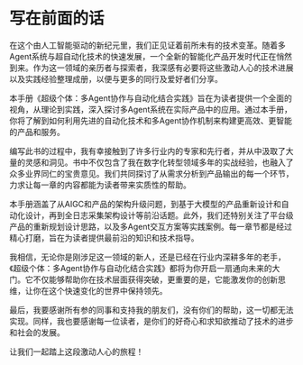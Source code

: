 # 写在前面的话

在这个由人工智能驱动的新纪元里，我们正见证着前所未有的技术变革。随着多Agent系统与超自动化技术的快速发展，一个全新的智能化产品开发时代正在悄然到来。作为这一领域的亲历者与探索者，我深感有必要将这些激动人心的技术进展以及实践经验整理成册，以便与更多的同行及爱好者们分享。

本手册《超级个体：多Agent协作与自动化结合实践》旨在为读者提供一个全面的视角，从理论到实践，深入探讨多Agent系统在实际产品中的应用。通过本手册，你将了解到如何利用先进的自动化技术和多Agent协作机制来构建更高效、更智能的产品和服务。

编写此书的过程中，我有幸接触到了许多行业内的专家和先行者，并从中汲取了大量的灵感和洞见。书中不仅包含了我在数字化转型领域多年的实战经验，也融入了众多业界同仁的宝贵意见。我们共同探讨了从需求分析到产品输出的每一个环节，力求让每一章的内容都能为读者带来实质性的帮助。

本手册涵盖了从AIGC和产品的架构升级问题，到基于大模型的产品重新设计和自动化设计，再到全日志采集架构设计等前沿话题。此外，我们还特别关注了平台级产品的重新规划设计思路，以及多Agent交互方案等实践案例。每一章节都是经过精心打磨，旨在为读者提供最前沿的知识和技术指导。

我相信，无论你是刚涉足这一领域的新人，还是已经在行业内深耕多年的老手，《超级个体：多Agent协作与自动化结合实践》都将为你开启一扇通向未来的大门。它不仅能够帮助你在技术层面获得突破，更重要的是，它能激发你的创新思维，让你在这个快速变化的世界中保持领先。

最后，我要感谢所有参的同事和支持我的朋友们，没有你们的帮助，这一切都无法实现。同样，我也要感谢每一位读者，是你们的好奇心和求知欲推动了技术的进步和社会的发展。

让我们一起踏上这段激动人心的旅程！
